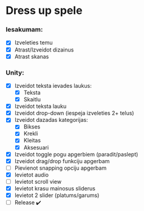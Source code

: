 # Dress up spele

### Iesakumam:
- [x] Izveleties temu
- [x] Atrast/Izveidot dizainus
- [x] Atrast skanas
### Unity:
- [x] Izveidot teksta ievades laukus:
    - [x] Teksta
    - [x] Skaitlu
- [x] Izveidot teksta lauku
- [x] Izveidot drop-down (iespeja izveleties 2+ telus)
- [x] Izveidot dazadas kategorijas:
    - [x] Bikses
    - [x] Krekli
    - [x] Kleitas
    - [x] Aksesuari
- [x] Izveidot toggle pogu apgerbiem (paradit/paslept)
- [x] Izveidot drag/drop funkciju apgerbam
- [ ] Pievienot snapping opciju apgerbam
- [x] Ievietot audio
- [ ] Ievietot scroll view
- [x] Ievietot krasu mainosus sliderus
- [x] Ievietot 2 slider (platums/garums)
- [ ] Release :heavy_check_mark:
